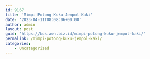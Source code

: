 ```yaml
---
id: 9167
title: 'Mimpi Potong Kuku Jempol Kaki'
date: '2023-04-11T08:08:06+00:00'
author: admin
layout: post
guid: 'https://bos.awn.biz.id/mimpi-potong-kuku-jempol-kaki/'
permalink: /mimpi-potong-kuku-jempol-kaki/
categories:
    - Uncategorized
---
```


